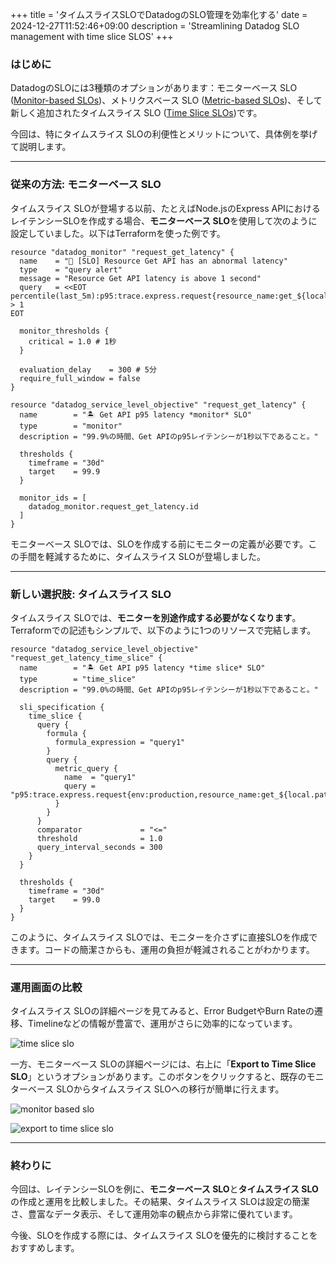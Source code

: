 +++
title = 'タイムスライスSLOでDatadogのSLO管理を効率化する'
date = 2024-12-27T11:52:46+09:00
description = 'Streamlining Datadog SLO management with time slice SLOS'
+++

### はじめに

DatadogのSLOには3種類のオプションがあります：モニターベース SLO ([Monitor-based SLOs](https://docs.datadoghq.com/service_management/service_level_objectives/monitor/))、メトリクスベース SLO ([Metric-based SLOs](https://docs.datadoghq.com/service_management/service_level_objectives/metric/))、そして新しく追加されたタイムスライス SLO ([Time Slice SLOs](https://docs.datadoghq.com/service_management/service_level_objectives/time_slice/))です。

今回は、特にタイムスライス SLOの利便性とメリットについて、具体例を挙げて説明します。

---

### 従来の方法: モニターベース SLO

タイムスライス SLOが登場する以前、たとえばNode.jsのExpress APIにおけるレイテンシーSLOを作成する場合、**モニターベース SLO**を使用して次のように設定していました。以下はTerraformを使った例です。

```hcl
resource "datadog_monitor" "request_get_latency" {
  name    = "📝 [SLO] Resource Get API has an abnormal latency"
  type    = "query alert"
  message = "Resource Get API latency is above 1 second"
  query   = <<EOT
percentile(last_5m):p95:trace.express.request{resource_name:get_${local.path}} > 1
EOT

  monitor_thresholds {
    critical = 1.0 # 1秒
  }

  evaluation_delay    = 300 # 5分
  require_full_window = false
}

resource "datadog_service_level_objective" "request_get_latency" {
  name        = "🏝️ Get API p95 latency *monitor* SLO"
  type        = "monitor"
  description = "99.9%の時間、Get APIのp95レイテンシーが1秒以下であること。"

  thresholds {
    timeframe = "30d"
    target    = 99.9
  }

  monitor_ids = [
    datadog_monitor.request_get_latency.id
  ]
}

```

モニターベース SLOでは、SLOを作成する前にモニターの定義が必要です。この手間を軽減するために、タイムスライス SLOが登場しました。

---

### 新しい選択肢: タイムスライス SLO

タイムスライス SLOでは、**モニターを別途作成する必要がなくなります**。Terraformでの記述もシンプルで、以下のように1つのリソースで完結します。

```hcl
resource "datadog_service_level_objective" "request_get_latency_time_slice" {
  name        = "🏝️ Get API p95 latency *time slice* SLO"
  type        = "time_slice"
  description = "99.0%の時間、Get APIのp95レイテンシーが1秒以下であること。"

  sli_specification {
    time_slice {
      query {
        formula {
          formula_expression = "query1"
        }
        query {
          metric_query {
            name  = "query1"
            query = "p95:trace.express.request{env:production,resource_name:get_${local.path}}"
          }
        }
      }
      comparator             = "<="
      threshold              = 1.0
      query_interval_seconds = 300
    }
  }

  thresholds {
    timeframe = "30d"
    target    = 99.0
  }
}

```

このように、タイムスライス SLOでは、モニターを介さずに直接SLOを作成できます。コードの簡潔さからも、運用の負担が軽減されることがわかります。

---

### 運用画面の比較

タイムスライス SLOの詳細ページを見てみると、Error BudgetやBurn Rateの遷移、Timelineなどの情報が豊富で、運用がさらに効率的になっています。

![time slice slo](https://storage.googleapis.com/zenn-user-upload/df217aae9b8c-20241227.png)

一方、モニターベース SLOの詳細ページには、右上に「**Export to Time Slice SLO**」というオプションがあります。このボタンをクリックすると、既存のモニターベース SLOからタイムスライス SLOへの移行が簡単に行えます。

![monitor based slo](https://storage.googleapis.com/zenn-user-upload/cddc7164a341-20241227.png)

![export to time slice slo](https://storage.googleapis.com/zenn-user-upload/fd6fc0b4f233-20241227.png)

---

### 終わりに

今回は、レイテンシーSLOを例に、**モニターベース SLO**と**タイムスライス SLO**の作成と運用を比較しました。その結果、タイムスライス SLOは設定の簡潔さ、豊富なデータ表示、そして運用効率の観点から非常に優れています。

今後、SLOを作成する際には、タイムスライス SLOを優先的に検討することをおすすめします。
